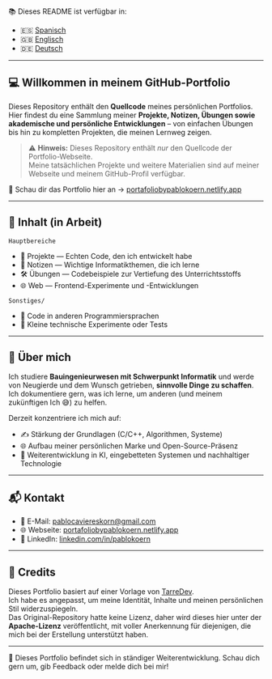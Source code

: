 📚 Dieses README ist verfügbar in:
- 🇪🇸 [Spanisch](README.es.md)
- 🇬🇧 [Englisch](README.md)
- 🇩🇪 [Deutsch](README.de.md)

---

## 💻 Willkommen in meinem GitHub-Portfolio

Dieses Repository enthält den **Quellcode** meines persönlichen Portfolios.  
Hier findest du eine Sammlung meiner **Projekte, Notizen, Übungen sowie akademische und persönliche Entwicklungen** – von einfachen Übungen bis hin zu kompletten Projekten, die meinen Lernweg zeigen.

> ⚠️ **Hinweis:** Dieses Repository enthält *nur* den Quellcode der Portfolio-Webseite.  
> Meine tatsächlichen Projekte und weitere Materialien sind auf meiner Webseite und meinem GitHub-Profil verfügbar.

🔗 Schau dir das Portfolio hier an → [portafoliobypablokoern.netlify.app](https://portafoliobypablokoern.netlify.app)

---

## 📂 Inhalt (in Arbeit)

`Hauptbereiche`
- 🧩 Projekte — Echten Code, den ich entwickelt habe
- 📓 Notizen — Wichtige Informatikthemen, die ich lerne
- 🛠️ Übungen — Codebeispiele zur Vertiefung des Unterrichtsstoffs
- 🌐 Web — Frontend-Experimente und -Entwicklungen

`Sonstiges/`
- 🔡 Code in anderen Programmiersprachen
- 🧠 Kleine technische Experimente oder Tests

---

## 🚀 Über mich

Ich studiere **Bauingenieurwesen mit Schwerpunkt Informatik** und werde von Neugierde und dem Wunsch getrieben, **sinnvolle Dinge zu schaffen**. Ich dokumentiere gern, was ich lerne, um anderen (und meinem zukünftigen Ich 😅) zu helfen.

Derzeit konzentriere ich mich auf:
- ✍️ Stärkung der Grundlagen (C/C++, Algorithmen, Systeme)
- 🌐 Aufbau meiner persönlichen Marke und Open-Source-Präsenz
- 🤖 Weiterentwicklung in KI, eingebetteten Systemen und nachhaltiger Technologie

---

## 📬 Kontakt

- 💌 E-Mail: [pablocaviereskorn@gmail.com](mailto:pablocaviereskorn@gmail.com)
- 🌐 Webseite: [portafoliobypablokoern.netlify.app](https://portafoliobypablokoern.netlify.app)
- 🔗 LinkedIn: [linkedin.com/in/pablokoern](https://www.linkedin.com/in/pablokoern)

---

## 🧾 Credits

Dieses Portfolio basiert auf einer Vorlage von [TarreDev](https://github.com/ratasi).  
Ich habe es angepasst, um meine Identität, Inhalte und meinen persönlichen Stil widerzuspiegeln.  
Das Original-Repository hatte keine Lizenz, daher wird dieses hier unter der **Apache-Lizenz** veröffentlicht, mit voller Anerkennung für diejenigen, die mich bei der Erstellung unterstützt haben.

---

🧪 Dieses Portfolio befindet sich in ständiger Weiterentwicklung. Schau dich gern um, gib Feedback oder melde dich bei mir!
